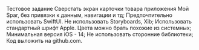 Тестовое задание
Сверстать экран карточки товара приложения Мой Spar, без привязки к данным, навигации и тд;
Предпочтительно использовать SwiftUI. Не использовать Storyboards, Xib;
Использовать стандартный шрифт Apple. Цвета можно брать похожие из системных;
Минимальная версия iOS - 14;
Не использовать сторонние библиотеки;
Код выложить на github.com.
